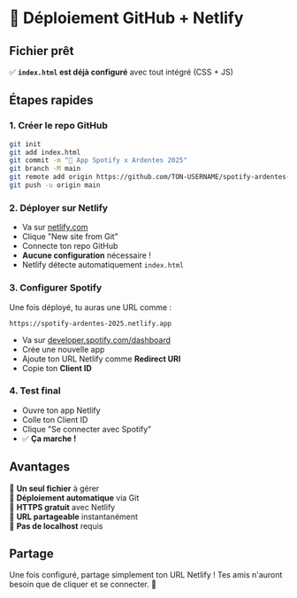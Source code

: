 # 🚀 Déploiement GitHub + Netlify

## Fichier prêt
✅ **`index.html` est déjà configuré** avec tout intégré (CSS + JS)

## Étapes rapides

### 1. Créer le repo GitHub
```bash
git init
git add index.html
git commit -m "🎵 App Spotify x Ardentes 2025"
git branch -M main
git remote add origin https://github.com/TON-USERNAME/spotify-ardentes-2025.git
git push -u origin main
```

### 2. Déployer sur Netlify
- Va sur [netlify.com](https://netlify.com)
- Clique "New site from Git"
- Connecte ton repo GitHub
- **Aucune configuration** nécessaire !
- Netlify détecte automatiquement `index.html`

### 3. Configurer Spotify
Une fois déployé, tu auras une URL comme :
```
https://spotify-ardentes-2025.netlify.app
```

- Va sur [developer.spotify.com/dashboard](https://developer.spotify.com/dashboard)
- Crée une nouvelle app
- Ajoute ton URL Netlify comme **Redirect URI**
- Copie ton **Client ID**

### 4. Test final
- Ouvre ton app Netlify
- Colle ton Client ID
- Clique "Se connecter avec Spotify"
- ✅ **Ça marche !**

## Avantages
🔹 **Un seul fichier** à gérer  
🔹 **Déploiement automatique** via Git  
🔹 **HTTPS gratuit** avec Netlify  
🔹 **URL partageable** instantanément  
🔹 **Pas de localhost** requis  

## Partage
Une fois configuré, partage simplement ton URL Netlify !
Tes amis n'auront besoin que de cliquer et se connecter. 🎉 